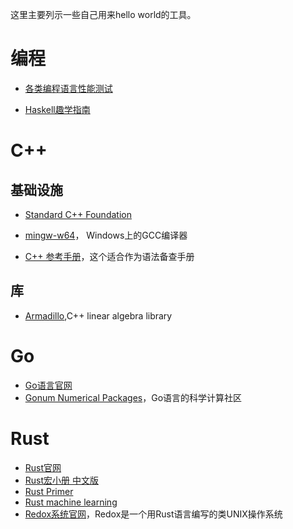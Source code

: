 这里主要列示一些自己用来hello world的工具。

# 编程
- [各类编程语言性能测试](https://github.com/lilydjwg/swapview)

- [Haskell趣学指南](http://fleurer-lee.com/lyah/chapters.htm)

# C++
## 基础设施
- [Standard C++ Foundation](https://isocpp.org)

- [mingw-w64](https://mingw-w64.org/doku.php)，
Windows上的GCC编译器

- [C++ 参考手册](http://zh.cppreference.com/w/首页)，这个适合作为语法备查手册

## 库
- [Armadillo](http://arma.sourceforge.net),C++ linear algebra library


# Go
- [Go语言官网](https://golang.org)
- [Gonum Numerical Packages](https://www.gonum.org)，Go语言的科学计算社区

# Rust
- [Rust官网](https://www.rust-lang.org/zh-CN/)
- [Rust宏小册 中文版](https://daseinphaos.github.io/tlborm-chinese/book/README.html)
- [Rust Primer](https://github.com/rustcc/RustPrimer)
- [Rust machine learning](http://www.arewelearningyet.com)
- [Redox系统官网](https://www.redox-os.org/zh/)，Redox是一个用Rust语言编写的类UNIX操作系统